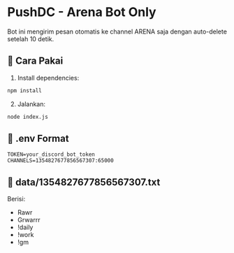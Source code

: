 
# PushDC - Arena Bot Only

Bot ini mengirim pesan otomatis ke channel ARENA saja dengan auto-delete setelah 10 detik.

## 🚀 Cara Pakai
1. Install dependencies:
```bash
npm install
```
2. Jalankan:
```bash
node index.js
```

## 📄 .env Format
```env
TOKEN=your_discord_bot_token
CHANNELS=1354827677856567307:65000
```

## 📁 data/1354827677856567307.txt
Berisi:
- Rawr
- Grwarrr
- !daily
- !work
- !gm
